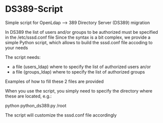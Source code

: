 # DS389-Script
Simple script for OpenLdap --> 389 Directory Server (DS389) migration 

In DS389 the list of users and/or groups to be authorized must be specified in the /etc/sssd.conf file
Since the syntax is a bit complex, we provide a simple Python script, which allows to build the sssd.conf file accoding to your needs

The script needs:
- a file (users_ldap) where to specify the list of authorized users an/or
- a file (groups_ldap) where to specify the list of authorized groups

Examples of how to fill these 2 files are provided



When you use the script, you simply need to specify the directory where these are located, e.g.:

python python_ds389.py /root

The script will customize the sssd.conf file accordingly


